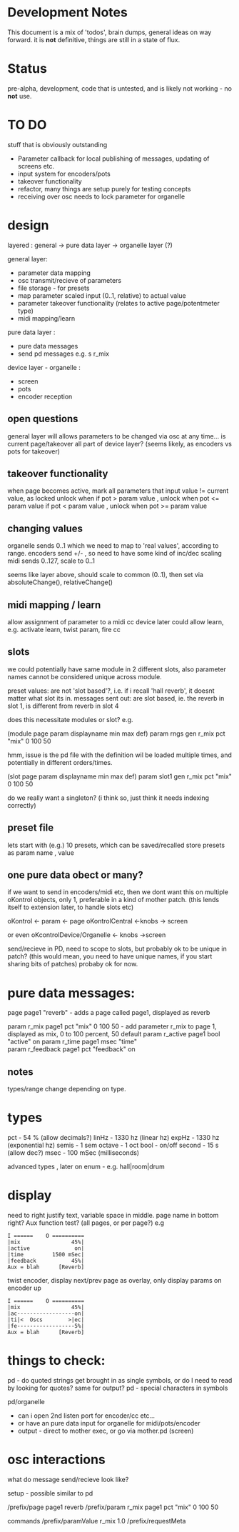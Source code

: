 # Development Notes
This document is a mix of 'todos', brain dumps, general ideas on way forward.
it is **not** definitive, things are still in a state of flux.

# Status
pre-alpha, development, code that is untested, and is likely not working - no **not** use.

# TO DO
stuff that is obviously outstanding
- Parameter callback for local publishing of messages, updating of screens etc.
- input system for encoders/pots
- takeover functionality
- refactor, many things are setup purely for testing concepts
- receiving over osc needs to lock parameter for organelle

# design
layered : general -> pure data layer -> organelle layer (?)

general layer:
- parameter data mapping
- osc transmit/recieve of parameters
- file storage - for presets
- map parameter scaled input (0..1, relative) to actual value
- parameter takeover functionality (relates to active page/potentmeter type)
- midi mapping/learn

pure data layer :
- pure data messages
- send pd messages e.g. s r_mix

device layer - organelle :
- screen
- pots
- encoder reception
  
## open questions
general layer will allows parameters to be changed via osc at any time...
is current page/takeover all part of device layer?
(seems likely, as encoders vs pots for takeover)

## takeover functionality
when page becomes active, mark all parameters that input value != current value, as locked
unlock when 
if pot > param value , unlock when pot <= param value
if pot < param value , unlock when pot >= param value

## changing values
organelle sends 0..1 which we need to map to 'real values', according to range.
encoders send +/- , so need to have some kind of inc/dec scaling
midi sends 0..127, scale to 0..1

seems like layer above, should scale to common (0..1), then set via absoluteChange(), relativeChange()

## midi mapping / learn
allow assignment of parameter to a midi cc
device later could allow learn, e.g. activate learn, twist param, fire cc

## slots
we could potentially have same module in 2 different slots, 
also parameter names cannot be considered unique across module.

preset values: are not 'slot based'?, i.e. if i recall 'hall reverb', it doesnt matter what slot its in.
messages sent out: are slot based, ie. the reverb in slot 1, is different from reverb in slot 4


does this necessitate modules or slot?
e.g.

(module page param displayname min max def)
param rngs gen r_mix pct "mix" 0 100 50 


hmm, issue is the pd file with the definition wil be loaded multiple times, and potentially in different orders/times.

(slot page param displayname min max def)
param slot1 gen r_mix pct "mix" 0 100 50 

do we really want a singleton?
(i think so, just think it needs indexing correctly)


## preset file
lets start with (e.g.) 10 presets, which can be saved/recalled
store presets as param name , value

## one pure data obect or many?
if we want to send in encoders/midi etc, then we dont want this on multiple oKontrol objects, only 1,  preferable in a kind of mother patch. (this lends itself to extension later, to handle slots etc)

oKontrol <- param <- page
oKontrolCentral <-knobs -> screen

or even
oKcontrolDevice/Organelle <- knobs ->screen

send/recieve in PD, need to scope to slots, but probably ok to be unique in patch?
(this would mean, you need to have unique names, if you start sharing bits of patches)
probaby ok for now.


# pure data messages:

page page1 "reverb"  - adds a page called page1, displayed as reverb

param r_mix page1 pct "mix" 0 100 50 - add parameter r_mix to page 1, displayed as mix, 0 to 100 percent, 50 default
param r_active page1 bool "active" on 
param r_time page1 msec "time"  
param r_feedback page1 pct "feedback" on 

## notes
types/range change depending on type.


# types
pct     - 54 %  (allow decimals?)
linHz   - 1330 hz (linear hz)
expHz   - 1330 hz (exponential hz)
semis   - 1 sem
octave  - 1 oct
bool    - on/off
second  - 15 s (allow dec?)
msec    - 100 mSec (milliseconds)

advanced types , later on
enum  -  e.g. hall|room|drum 

# display 
need to right justify text, variable space in middle.
page name in bottom right?
Aux function test? (all pages, or per page?)
e.g
```
I ======    O ==========
|mix                45%|
|active              on|
|time         1500 mSec|
|feedback           45%|
Aux = blah      [Reverb]
```

twist encoder, display next/prev page as overlay, only display params on encoder up
```
I ======    O ==========
|mix                45%|
|ac------------------on|
|ti|<  Oscs        >|ec|
|fe------------------5%|
Aux = blah      [Reverb]
```



# things to check:
pd - do quoted strings get brought in as single symbols, or do I need to read by looking for quotes? same for output?
pd - special characters in symbols

pd/organelle
- can i open 2nd listen port for encoder/cc etc...
- or have an pure data input for organelle for midi/pots/encoder
- output - direct to mother exec, or go via mother.pd (screen)

# osc interactions
what do message send/recieve look like?

setup - possible similar to pd

/prefix/page page1 reverb
/prefix/param r_mix page1 pct "mix" 0 100 50 

commands
/prefix/paramValue r_mix 1.0
/prefix/requestMeta
